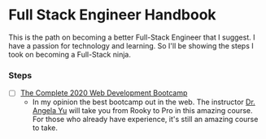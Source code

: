 # Full Stack Engineer Handbook
This is the path on becoming a better Full-Stack Engineer that I suggest. I have a passion for technology and learning. So I'll be showing the steps I took on becoming a Full-Stack ninja. 

### Steps
- [ ] [The Complete 2020 Web Development Bootcamp](https://www.udemy.com/course/the-complete-web-development-bootcamp/?referralCode=F2958B9D9447BDFC8244)
   * In my opinion the best bootcamp out in the web. The instructor [Dr. Angela Yu](https://www.udemy.com/user/4b4368a3-b5c8-4529-aa65-2056ec31f37e/) will take you from Rooky to Pro in this amazing course. For those who already have experience, it's still an amazing course to take.
